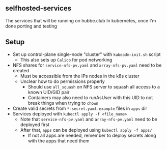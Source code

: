 ## selfhosted-services
The services that will be running on hubbe.club
In kubernetes, once I'm done porting and testing

## Setup
- Set up control-plane single-node "cluster" with `kubeadm-init.sh` script
    - This also sets up `Calico` for pod networking
- NFS shares for `service-nfs-pv.yaml` and `array-nfs-pv.yaml` need to be created
    - Must be accessible from the IPs nodes in the k8s cluster
    - Unclear how to do permissions properly
        - Should use `all_squash` on NFS server to squash all access to a known UID/GID pair
        - Containers may also need to runAsUser with this UID to not break things when trying to `chown`
- Create valid secrets from `*-secret.yaml.example` files in `apps` dir
- Services deployed with `kubectl apply -f <file_name>`
    - Note that `service-nfs-pv.yaml` and `array-nfs-pv.yaml` need to be deployed first
    - After that, `apps` can be deployed using `kubectl apply -f apps/`
        - If not all apps are needed, remember to deploy secrets along with the apps that need them
